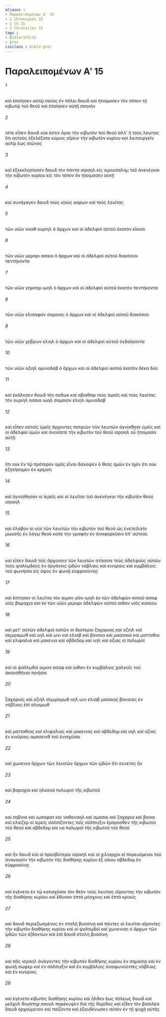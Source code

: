 ```yaml
---
aliases : 
- Παραλειπομένων Αʹ 15
- 1 Chroniques 15
- 1 Ch 15
- 1 Chronicles 15
tags : 
- Bible/1Ch/15
- grec
cssclass : bible-grec
---
```


# Παραλειπομένων Αʹ 15

###### 1
καὶ ἐποίησεν αὐτῷ οἰκίας ἐν πόλει δαυιδ καὶ ἡτοίμασεν τὸν τόπον τῇ κιβωτῷ τοῦ θεοῦ καὶ ἐποίησεν αὐτῇ σκηνήν
###### 2
τότε εἶπεν δαυιδ οὐκ ἔστιν ἆραι τὴν κιβωτὸν τοῦ θεοῦ ἀλλ' ἢ τοὺς λευίτας ὅτι αὐτοὺς ἐξελέξατο κύριος αἴρειν τὴν κιβωτὸν κυρίου καὶ λειτουργεῖν αὐτῷ ἕως αἰῶνος
###### 3
καὶ ἐξεκκλησίασεν δαυιδ τὸν πάντα ισραηλ εἰς ιερουσαλημ τοῦ ἀνενέγκαι τὴν κιβωτὸν κυρίου εἰς τὸν τόπον ὃν ἡτοίμασεν αὐτῇ
###### 4
καὶ συνήγαγεν δαυιδ τοὺς υἱοὺς ααρων καὶ τοὺς λευίτας
###### 5
τῶν υἱῶν κααθ ουριηλ ὁ ἄρχων καὶ οἱ ἀδελφοὶ αὐτοῦ ἑκατὸν εἴκοσι
###### 6
τῶν υἱῶν μεραρι ασαια ὁ ἄρχων καὶ οἱ ἀδελφοὶ αὐτοῦ διακόσιοι πεντήκοντα
###### 7
τῶν υἱῶν γηρσαμ ιωηλ ὁ ἄρχων καὶ οἱ ἀδελφοὶ αὐτοῦ ἑκατὸν πεντήκοντα
###### 8
τῶν υἱῶν ελισαφαν σαμαιας ὁ ἄρχων καὶ οἱ ἀδελφοὶ αὐτοῦ διακόσιοι
###### 9
τῶν υἱῶν χεβρων ελιηλ ὁ ἄρχων καὶ οἱ ἀδελφοὶ αὐτοῦ ὀγδοήκοντα
###### 10
τῶν υἱῶν οζιηλ αμιναδαβ ὁ ἄρχων καὶ οἱ ἀδελφοὶ αὐτοῦ ἑκατὸν δέκα δύο
###### 11
καὶ ἐκάλεσεν δαυιδ τὸν σαδωκ καὶ αβιαθαρ τοὺς ἱερεῖς καὶ τοὺς λευίτας τὸν ουριηλ ασαια ιωηλ σαμαιαν ελιηλ αμιναδαβ
###### 12
καὶ εἶπεν αὐτοῖς ὑμεῖς ἄρχοντες πατριῶν τῶν λευιτῶν ἁγνίσθητε ὑμεῖς καὶ οἱ ἀδελφοὶ ὑμῶν καὶ ἀνοίσετε τὴν κιβωτὸν τοῦ θεοῦ ισραηλ οὗ ἡτοίμασα αὐτῇ
###### 13
ὅτι οὐκ ἐν τῷ πρότερον ὑμᾶς εἶναι διέκοψεν ὁ θεὸς ἡμῶν ἐν ἡμῖν ὅτι οὐκ ἐζητήσαμεν ἐν κρίματι
###### 14
καὶ ἡγνίσθησαν οἱ ἱερεῖς καὶ οἱ λευῖται τοῦ ἀνενέγκαι τὴν κιβωτὸν θεοῦ ισραηλ
###### 15
καὶ ἔλαβον οἱ υἱοὶ τῶν λευιτῶν τὴν κιβωτὸν τοῦ θεοῦ ὡς ἐνετείλατο μωυσῆς ἐν λόγῳ θεοῦ κατὰ τὴν γραφήν ἐν ἀναφορεῦσιν ἐπ' αὐτούς
###### 16
καὶ εἶπεν δαυιδ τοῖς ἄρχουσιν τῶν λευιτῶν στήσατε τοὺς ἀδελφοὺς αὐτῶν τοὺς ψαλτῳδοὺς ἐν ὀργάνοις ᾠδῶν νάβλαις καὶ κινύραις καὶ κυμβάλοις τοῦ φωνῆσαι εἰς ὕψος ἐν φωνῇ εὐφροσύνης
###### 17
καὶ ἔστησαν οἱ λευῖται τὸν αιμαν υἱὸν ιωηλ ἐκ τῶν ἀδελφῶν αὐτοῦ ασαφ υἱὸς βαραχια καὶ ἐκ τῶν υἱῶν μεραρι ἀδελφῶν αὐτοῦ αιθαν υἱὸς κισαιου
###### 18
καὶ μετ' αὐτῶν ἀδελφοὶ αὐτῶν οἱ δεύτεροι ζαχαριας καὶ οζιηλ καὶ σεμιραμωθ καὶ ιιηλ καὶ ωνι καὶ ελιαβ καὶ βαναια καὶ μαασαια καὶ ματταθια καὶ ελιφαλια καὶ μακενια καὶ αβδεδομ καὶ ιιηλ καὶ οζιας οἱ πυλωροί
###### 19
καὶ οἱ ψαλτῳδοί αιμαν ασαφ καὶ αιθαν ἐν κυμβάλοις χαλκοῖς τοῦ ἀκουσθῆναι ποιῆσαι
###### 20
ζαχαριας καὶ οζιηλ σεμιραμωθ ιιηλ ωνι ελιαβ μασαιας βαναιας ἐν νάβλαις ἐπὶ αλαιμωθ
###### 21
καὶ ματταθιας καὶ ελιφαλιας καὶ μακενιας καὶ αβδεδομ καὶ ιιηλ καὶ οζιας ἐν κινύραις αμασενιθ τοῦ ἐνισχῦσαι
###### 22
καὶ χωνενια ἄρχων τῶν λευιτῶν ἄρχων τῶν ᾠδῶν ὅτι συνετὸς ἦν
###### 23
καὶ βαραχια καὶ ηλκανα πυλωροὶ τῆς κιβωτοῦ
###### 24
καὶ σοβνια καὶ ιωσαφατ καὶ ναθαναηλ καὶ αμασαι καὶ ζαχαρια καὶ βαναι καὶ ελιεζερ οἱ ἱερεῖς σαλπίζοντες ταῖς σάλπιγξιν ἔμπροσθεν τῆς κιβωτοῦ τοῦ θεοῦ καὶ αβδεδομ καὶ ιια πυλωροὶ τῆς κιβωτοῦ τοῦ θεοῦ
###### 25
καὶ ἦν δαυιδ καὶ οἱ πρεσβύτεροι ισραηλ καὶ οἱ χιλίαρχοι οἱ πορευόμενοι τοῦ ἀναγαγεῖν τὴν κιβωτὸν τῆς διαθήκης κυρίου ἐξ οἴκου αβδεδομ ἐν εὐφροσύνῃ
###### 26
καὶ ἐγένετο ἐν τῷ κατισχῦσαι τὸν θεὸν τοὺς λευίτας αἴροντας τὴν κιβωτὸν τῆς διαθήκης κυρίου καὶ ἔθυσαν ἑπτὰ μόσχους καὶ ἑπτὰ κριούς
###### 27
καὶ δαυιδ περιεζωσμένος ἐν στολῇ βυσσίνῃ καὶ πάντες οἱ λευῖται αἴροντες τὴν κιβωτὸν διαθήκης κυρίου καὶ οἱ ψαλτῳδοὶ καὶ χωνενιας ὁ ἄρχων τῶν ᾠδῶν τῶν ἀ|δόντων καὶ ἐπὶ δαυιδ στολὴ βυσσίνη
###### 28
καὶ πᾶς ισραηλ ἀνάγοντες τὴν κιβωτὸν διαθήκης κυρίου ἐν σημασίᾳ καὶ ἐν φωνῇ σωφερ καὶ ἐν σάλπιγξιν καὶ ἐν κυμβάλοις ἀναφωνοῦντες νάβλαις καὶ ἐν κινύραις
###### 29
καὶ ἐγένετο κιβωτὸς διαθήκης κυρίου καὶ ἦλθεν ἕως πόλεως δαυιδ καὶ μελχολ θυγάτηρ σαουλ παρέκυψεν διὰ τῆς θυρίδος καὶ εἶδεν τὸν βασιλέα δαυιδ ὀρχούμενον καὶ παίζοντα καὶ ἐξουδένωσεν αὐτὸν ἐν τῇ ψυχῇ αὐτῆς
